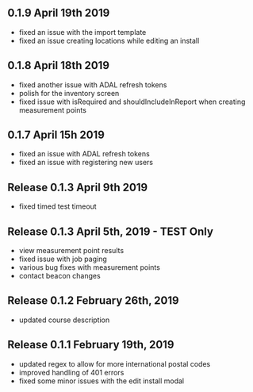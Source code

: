 ## 0.1.9 April 19th 2019
- fixed an issue with the import template
- fixed an issue creating locations while editing an install

## 0.1.8 April 18th 2019
- fixed another issue with ADAL refresh tokens
- polish for the inventory screen
- fixed issue with isRequired and shouldIncludeInReport when creating measurement points

## 0.1.7 April 15h 2019
- fixed an issue with ADAL refresh tokens
- fixed an issue with registering new users

## Release 0.1.3 April 9th 2019
- fixed timed test timeout

## Release 0.1.3 April 5th, 2019 - TEST Only
- view measurement point results
- fixed issue with job paging
- various bug fixes with measurement points
- contact beacon changes

## Release 0.1.2 February 26th, 2019
 - updated course description

## Release 0.1.1 February 19th, 2019
- updated regex to allow for more international postal codes
- improved handling of 401 errors
- fixed some minor issues with the edit install modal